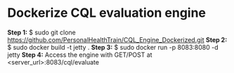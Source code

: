# Dockerize CQL evaluation engine

**Step 1:** $ sudo git clone https://github.com/PersonalHealthTrain/CQL_Engine_Dockerized.git 
**Step 2:** $ sudo docker build -t jetty .
**Step 3:** $ sudo docker run -p 8083:8080 -d jetty
**Step 4:** Access the engine with GET/POST at <server_url>:8083/cql/evaluate
